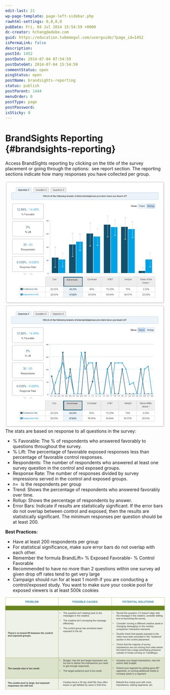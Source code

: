 ```yaml
---
edit-last: 21
wp-page-template: page-left-sidebar.php
rawhtml-settings: 0,0,0,0
pubDate: Fri, 04 Jul 2014 15:54:59 +0000
dc-creator: hchang@adobe.com
guid: https://education.tubemogul.com/userguide/?page_id=1452
isPermaLink: false
description: 
postId: 1452
postDate: 2014-07-04 07:54:59
postDateGmt: 2014-07-04 15:54:59
commentStatus: open
pingStatus: open
postName: brandsights-reporting
status: publish
postParent: 1444
menuOrder: 0
postType: page
postPassword: 
isSticky: 0
---
```


# BrandSights Reporting {#brandsights-reporting}

Access BrandSights reporting by clicking on the title of the survey placement or going through the options: &nbsp;see report section. The reporting sections indicate how many responses you have collected per group.
  
[ ![brand sights reporting 1](assets/brand-sights-reporting-1.jpg)](assets/brand-sights-reporting-1.jpg) [ ![brand sights reporting 2](assets/brand-sights-reporting-2.jpg)](assets/brand-sights-reporting-2.jpg)
The stats are based on response to all questions in the survey:

* % Favorable: The % of respondents who answered favorably to questions throughout the survey.
* % Lift: The percentage of favorable exposed responses less than percentage of favorable control responses.
* Respondents: The number of respondents who answered at least one survey question in the control and exposed groups.
* Response Rate: The number of responses divided by survey impressions served in the control and exposed groups.
* n= &nbsp;is the respondents per group
* Trend: Shows the percentage of respondents who answered favorably over time.
* Rollup: Shows the percentage of respondents by answer.
* Error Bars: Indicate if results are statistically significant. If the error bars do not overlap between control and exposed, then the results are statistically significant. The minimum responses per question should be at least 200.

**Best Practices:&nbsp;**

* Have at least 200 respondents per group
* For statistical significance, make sure error bars do not overlap with each other.
* Remember the formula BrandLift=&nbsp;% Exposed Favorable-&nbsp;% Control Favorable
* Recommended to have no more than 2 questions within one survey ad given drop off rates tend to get very large
* Campaign should run for at least 1 month if you are conducting a control/exposed study. You want to make sure your cookie pool for exposed viewers is at least 500k cookies

[ ![BS3](assets/bs3-1024x588.png)](assets/bs3.png) 